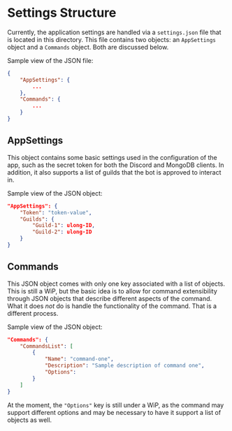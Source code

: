 # Settings Structure

Currently, the application settings are handled via a `settings.json` file that is located in this directory. This file contains two objects: an `AppSettings` object and a `Commands` object. Both are discussed below.

Sample view of the JSON file:

```json
{
    "AppSettings": {
        ...
    },
	"Commands": {
        ...
    }
}
```



## AppSettings

This object contains some basic settings used in the configuration of the app, such as the secret token for both the Discord and MongoDB clients. In addition, it also supports a list of guilds that the bot is approved to interact in.

Sample view of the JSON object:

```json
"AppSettings": {
    "Token": "token-value",
    "Guilds": {
        "Guild-1": ulong-ID,
        "Guild-2": ulong-ID
    }
}
```



## Commands

This JSON object comes with only one key associated with a list of objects. This is still a WiP, but the basic idea is to allow for command extensibility through JSON objects that describe different aspects of the command. What it does _not_ do is handle the functionality of the command. That is a different process.

Sample view of the JSON object:

```json
"Commands": {
    "CommandsList": [
        {
            "Name": "command-one",
            "Description": "Sample description of command one",
            "Options":
        }
    ]
}
```

At the moment, the `"Options"` key is still under a WiP, as the command may support different options and may be necessary to have it support a list of objects as well.